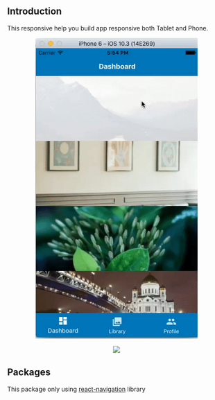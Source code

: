 
## Introduction
This responsive help you build app responsive both Tablet and Phone.

<p align="center">
<img src="https://github.com/tomzaku/react-native-responsive-example/blob/master/phone.gif?raw=true">
</p>
<p align="center">
<img src="https://github.com/tomzaku/react-native-responsive-example/blob/master/tablet.gif?raw=true">
</p>


## Packages

This package only using [react-navigation]() library
